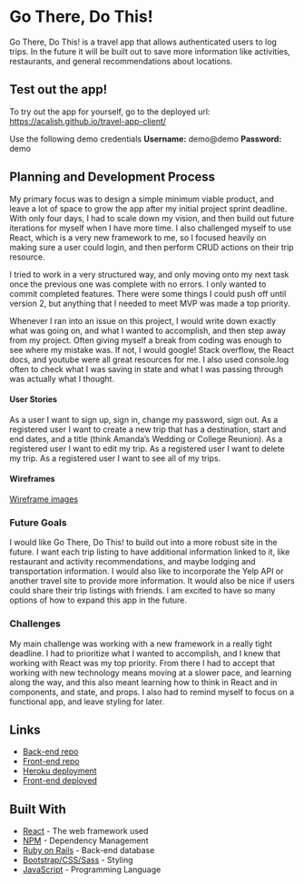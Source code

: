 # Go There, Do This!

Go There, Do This! is a travel app that allows authenticated users to log trips.  In the future it will be built out to save more information like activities, restaurants, and general recommendations about locations.

## Test out the app!

To try out the app for yourself, go to the deployed
url: https://acalish.github.io/travel-app-client/

Use the following demo credentials
**Username:** demo@demo
**Password:** demo

## Planning and Development Process

My primary focus was to design a simple minimum viable product, and leave a lot of space to grow the app after my initial project sprint deadline.  With only four days, I had to scale down my vision, and then build out future iterations for myself when I have more time.  I also challenged myself to use React, which is a very new framework to me, so I focused heavily on making sure a user could login, and then perform CRUD actions on their trip resource.

I tried to work in a very structured way, and only moving onto my next task once the previous one was complete with no errors.  I only wanted to commit completed features.  There were some things I could push off until version 2, but anything that I needed to meet MVP was made a top priority.

Whenever I ran into an issue on this project, I would write down exactly what was going on, and what I wanted to accomplish, and then step away from my project.  Often giving myself a break from coding was enough to see where my mistake was.  If not, I would google!  Stack overflow, the React docs, and youtube were all great resources for me.  I also used console.log often to check what I was saving in state and what I was passing through was actually what I thought.


#### User Stories
As a user I want to sign up, sign in, change my password, sign out.
As a registered user I want to create a new trip that has a destination, start and end dates, and a title (think Amanda’s Wedding or College Reunion).
As a registered user I want to edit my trip.
As a registered user I want to delete my trip.
As a registered user I want to see all of my trips.


#### Wireframes
[Wireframe images](https://imgur.com/a/m7byaV0)



### Future Goals
I would like Go There, Do This! to build out into a more robust site in the future.  I want each trip listing to have additional information linked to it, like restaurant and activity recommendations, and maybe lodging and transportation information.  I would also like to incorporate the Yelp API or another travel site to provide more information.  It would also be nice if users could share their trip listings with friends.  I am excited to have so many options of how to expand this app in the future.

### Challenges
My main challenge was working with a new framework in a really tight deadline.  I had to prioritize what I wanted to accomplish, and I knew that working with React was my top priority.  From there I had to accept that working with new technology means moving at a slower pace, and learning along the way, and this also meant learning how to think in React and in components, and state, and props.  I also had to remind myself to focus on a functional app, and leave styling for later.


## Links

* [Back-end repo](https://github.com/acalish/travel-app-api)
* [Front-end repo](https://github.com/acalish/travel-app-client)
* [Heroku deployment](https://floating-chamber-13025.herokuapp.com/)
* [Front-end deployed](https://acalish.github.io/travel-app-client/)

## Built With

* [React](https://reactjs.org/) - The web framework used
* [NPM](https://www.npmjs.com/) - Dependency Management
* [Ruby on Rails](https://rubyonrails.org/) - Back-end database
* [Bootstrap/CSS/Sass](getbootstrap.com/) - Styling
* [JavaScript](https://www.javascript.com/) - Programming Language
